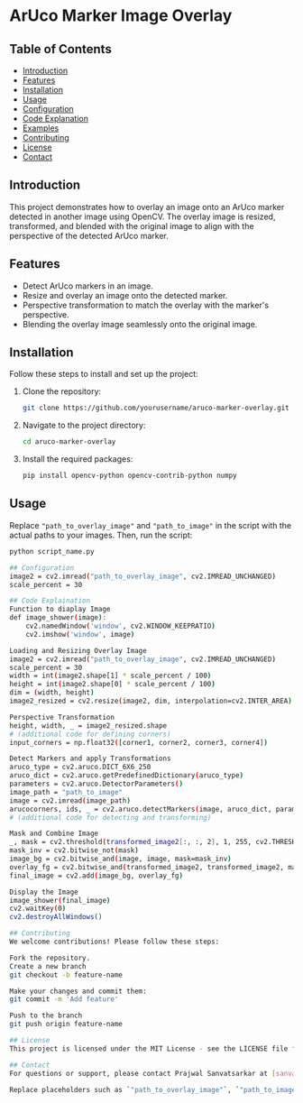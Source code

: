 # ArUco Marker Image Overlay

## Table of Contents
- [Introduction](#introduction)
- [Features](#features)
- [Installation](#installation)
- [Usage](#usage)
- [Configuration](#configuration)
- [Code Explanation](#code-explanation)
- [Examples](#examples)
- [Contributing](#contributing)
- [License](#license)
- [Contact](#contact)

## Introduction
This project demonstrates how to overlay an image onto an ArUco marker detected in another image using OpenCV. The overlay image is resized, transformed, and blended with the original image to align with the perspective of the detected ArUco marker.

## Features
- Detect ArUco markers in an image.
- Resize and overlay an image onto the detected marker.
- Perspective transformation to match the overlay with the marker's perspective.
- Blending the overlay image seamlessly onto the original image.

## Installation
Follow these steps to install and set up the project:

1. Clone the repository:
    ```bash
    git clone https://github.com/yourusername/aruco-marker-overlay.git
    ```
2. Navigate to the project directory:
    ```bash
    cd aruco-marker-overlay
    ```
3. Install the required packages:
    ```bash
    pip install opencv-python opencv-contrib-python numpy
    ```

## Usage
Replace `"path_to_overlay_image"` and `"path_to_image"` in the script with the actual paths to your images. Then, run the script:

```bash
python script_name.py

## Configuration
image2 = cv2.imread("path_to_overlay_image", cv2.IMREAD_UNCHANGED)
scale_percent = 30

## Code Explaination
Function to diaplay Image
def image_shower(image):
    cv2.namedWindow('window', cv2.WINDOW_KEEPRATIO)
    cv2.imshow('window', image)

Loading and Resizing Overlay Image
image2 = cv2.imread("path_to_overlay_image", cv2.IMREAD_UNCHANGED)
scale_percent = 30
width = int(image2.shape[1] * scale_percent / 100)
height = int(image2.shape[0] * scale_percent / 100)
dim = (width, height)
image2_resized = cv2.resize(image2, dim, interpolation=cv2.INTER_AREA)

Perspective Transformation
height, width, _ = image2_resized.shape
# (additional code for defining corners)
input_corners = np.float32([corner1, corner2, corner3, corner4])

Detect Markers and apply Transformations
aruco_type = cv2.aruco.DICT_6X6_250
aruco_dict = cv2.aruco.getPredefinedDictionary(aruco_type)
parameters = cv2.aruco.DetectorParameters()
image_path = "path_to_image"
image = cv2.imread(image_path)
arucocorners, ids, _ = cv2.aruco.detectMarkers(image, aruco_dict, parameters=parameters)
# (additional code for detecting and transforming)

Mask and Combine Image
_, mask = cv2.threshold(transformed_image2[:, :, 2], 1, 255, cv2.THRESH_BINARY)
mask_inv = cv2.bitwise_not(mask)
image_bg = cv2.bitwise_and(image, image, mask=mask_inv)
overlay_fg = cv2.bitwise_and(transformed_image2, transformed_image2, mask=mask)
final_image = cv2.add(image_bg, overlay_fg)

Display the Image
image_shower(final_image)
cv2.waitKey(0)
cv2.destroyAllWindows()

## Contributing
We welcome contributions! Please follow these steps:

Fork the repository.
Create a new branch
git checkout -b feature-name

Make your changes and commit them:
git commit -m 'Add feature'

Push to the branch
git push origin feature-name

## License
This project is licensed under the MIT License - see the LICENSE file for details.

## Contact
For questions or support, please contact Prajwal Sanvatsarkar at [sanvatsarkar.prajwal@gmail.com]

Replace placeholders such as `"path_to_overlay_image"`, `"path_to_image"`, `"script_name.py"`, `"yourusername"`, and `"your.email@example.com"` with your actual details. This comprehensive README provides clear instructions and explanations for users and contributors.






   




